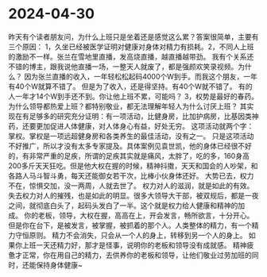 # 2024-04-30

昨天有个读者朋友问，为什么上班只是坐着还是感觉这么累？答案很简单，主要有三个原因： 1，久坐已经被医学证明对健康对身体对精力有损耗。2，不同人上班的激励不一样。张兰在雪地里直播，发高烧直播，越直播越带劲。 我有个关系还不错的博主，跟我说他直播一场，一整天人就废了，都是强颜欢笑录视频。为什么？ 因为张兰直播的收入，一年轻松松起码4000个W到手。而我这个朋友，一年有40个W就算不错了。 但是为了收入，还是得坚持。有40个W就不错了。 有的人一年才14个W到手还不到。你让他上班不累，可能吗？ 3，权势是最好的春药。为什么领导都热爱上班？都特别敬业，都无法理解年轻人为什么讨厌上班？ 其实现在有足够多的研究充分证明：有一项活动，比健身房，比加护病房，比基因类神药，还要更加促进人体健康，对人体身心有益，好处无穷。 这项活动就两个字：掌权。掌权是一项远超健身房和各类养生的最佳活动，没有之一。 只是这项活动不好推广，所以才没有太多专家提及。具体案例见袁世凯，他的身体已经很不好的，有非常严重的足疾，所谓的足疾其实就是痛风，太胖了，吃的多，160身高200多斤天天狂吃。但是他大权在握的时候，精神抖擞，天天和国会的人吵架，和各路人马斗智斗勇，每天还能御女若干次，比棒小伙身体还好。 大势已去，权力不在，惊惧交加，没一两周，人就去世了。 权力对人的滋润，就是如此的有效。失去权力对人的摧残，也是如此的明显。很多大领导大干部，被双规后，都是一夜之间，就彻底白头了，起码头发白了一半。这个就是权力给人健康和精神的加成。 你的老板，领导，大权在握，高高在上，开会发言，畅所欲言，十分开心。但是你在台下，是被发言，被掌握，被抓着的那个人。人类整体的精力，有一个精力守恒原则。 精力不会消失，只会从一个人的身上，转移到另一个人的身上。 如果你上班一天还精力好，那才是怪事，说明你的老板和领导没有成就感。 精神疲惫才正常，你在用自己的精力，去供养你的老板和领导，让他们敬业过劳加班的同时，还能保持身体健康~
